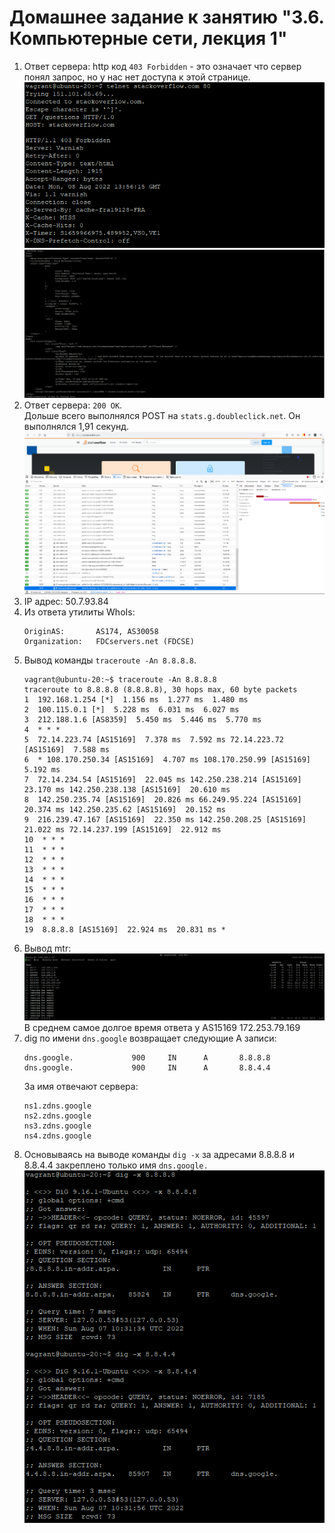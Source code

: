 # Домашнее задание к занятию "3.6. Компьютерные сети, лекция 1"
1. Ответ сервера: http код ```403 Forbidden``` - это означает что сервер понял запрос, но у нас нет доступа к этой странице.  
   ![telnet](./pictures/telnet.PNG)  
   ![telnet 2](./pictures/telnet%202.PNG)
2. Ответ сервера: ```200 OK```.  
   Дольше всего выполнялся POST на ```stats.g.doubleclick.net```. Он выполнялся 1,91 секунд.  
   ![stackoverflow](./pictures/stackoverflow.PNG)
3. IP адрес: 50.7.93.84
4. Из ответа утилиты WhoIs:  
   ```
   OriginAS:       AS174, AS30058
   Organization:   FDCservers.net (FDCSE)
   ```
5. Вывод команды ```traceroute -An 8.8.8.8```.
    ```
    vagrant@ubuntu-20:~$ traceroute -An 8.8.8.8
    traceroute to 8.8.8.8 (8.8.8.8), 30 hops max, 60 byte packets
    1  192.168.1.254 [*]  1.156 ms  1.277 ms  1.480 ms
    2  100.115.0.1 [*]  5.228 ms  6.031 ms  6.027 ms
    3  212.188.1.6 [AS8359]  5.450 ms  5.446 ms  5.770 ms
    4  * * *
    5  72.14.223.74 [AS15169]  7.378 ms  7.592 ms 72.14.223.72 [AS15169]  7.588 ms
    6  * 108.170.250.34 [AS15169]  4.707 ms 108.170.250.99 [AS15169]  5.192 ms
    7  72.14.234.54 [AS15169]  22.045 ms 142.250.238.214 [AS15169]  23.170 ms 142.250.238.138 [AS15169]  20.610 ms
    8  142.250.235.74 [AS15169]  20.826 ms 66.249.95.224 [AS15169]  20.374 ms 142.250.235.62 [AS15169]  20.152 ms
    9  216.239.47.167 [AS15169]  22.350 ms 142.250.208.25 [AS15169]  21.022 ms 72.14.237.199 [AS15169]  22.912 ms
    10  * * *
    11  * * *
    12  * * *
    13  * * *
    14  * * *
    15  * * *
    16  * * *
    17  * * *
    18  * * *
    19  8.8.8.8 [AS15169]  22.924 ms  20.831 ms *
    ```
6. Вывод mtr:  
   ![mtr](./pictures/mtr.PNG)  
   В среднем самое долгое время ответа у AS15169 172.253.79.169
7. dig по имени ```dns.google``` возвращает следующие A записи:  
    ```
    dns.google.             900     IN      A       8.8.8.8
    dns.google.             900     IN      A       8.8.4.4
    ```
    За имя отвечают сервера:  
    ```
    ns1.zdns.google
    ns2.zdns.google
    ns3.zdns.google
    ns4.zdns.google
    ```
8. Основываясь на выводе команды ```dig -x``` за адресами 8.8.8.8 и 8.8.4.4 закреплено только имя ```dns.google.```  
   ![dig](./pictures/dig.PNG)